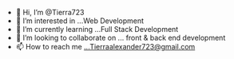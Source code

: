 - 👋 Hi, I’m @Tierra723
- 👀 I’m interested in ...Web Development
- 🌱 I’m currently learning ...Full Stack Development
- 💞️ I’m looking to collaborate on ... front & back end development
- 📫 How to reach me ...Tierraalexander723@gmail.com 

<!---
Tierra723/Tierra723 is a ✨ special ✨ repository because its `README.md` (this file) appears on your GitHub profile.
You can click the Preview link to take a look at your changes.
--->
